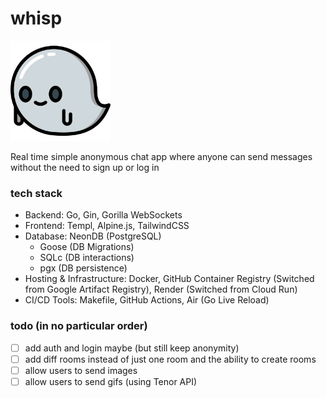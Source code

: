 # whisp

<img src="static/favicon.ico" width="160" />

Real time simple anonymous chat app where anyone can send messages without the need to sign up or log in

### tech stack
- Backend: Go, Gin, Gorilla WebSockets
- Frontend: Templ, Alpine.js, TailwindCSS
- Database: NeonDB (PostgreSQL)
    - Goose (DB Migrations) 
    - SQLc (DB interactions)
    - pgx (DB persistence)
- Hosting & Infrastructure: Docker, GitHub Container Registry (Switched from Google Artifact Registry), Render (Switched from Cloud Run)
- CI/CD Tools: Makefile, GitHub Actions, Air (Go Live Reload)

### todo (in no particular order)
- [ ] add auth and login maybe (but still keep anonymity)
- [ ] add diff rooms instead of just one room and the ability to create rooms
- [ ] allow users to send images
- [ ] allow users to send gifs (using Tenor API)
